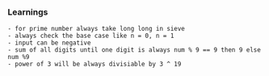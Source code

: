 ### Learnings
    - for prime number always take long long in sieve
    - always check the base case like n = 0, n = 1
    - input can be negative
    - sum of all digits until one digit is always num % 9 == 9 then 9 else num %9
    - power of 3 will be always divisiable by 3 ^ 19 